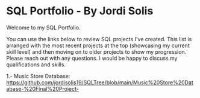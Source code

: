 # SQL Portfolio - By Jordi Solis

Welcome to my SQL Portfolio.

You can use the links below to review SQL projects I've created. This list is arranged with the most recent projects at the top (showcasing my current skill level) and then moving on to older projects to show my progression. Please reach out with any questions. I would be happy to discuss my qualifications and skills.

1.- Music Store Database: https://github.com/jordisolis19/SQLTree/blob/main/Music%20Store%20Database-%20Final%20Project-

